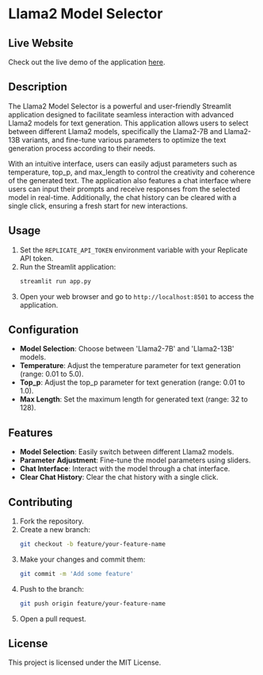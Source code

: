 # Llama2 Model Selector

## Live Website
Check out the live demo of the application [here]([http://your-live-website-link.com](https://basic-chatbot-wc855dddg3pc2dhdwywq2r.streamlit.app/)).


## Description
The Llama2 Model Selector is a powerful and user-friendly Streamlit application designed to facilitate seamless interaction with advanced Llama2 models for text generation. This application allows users to select between different Llama2 models, specifically the Llama2-7B and Llama2-13B variants, and fine-tune various parameters to optimize the text generation process according to their needs.

With an intuitive interface, users can easily adjust parameters such as temperature, top_p, and max_length to control the creativity and coherence of the generated text. The application also features a chat interface where users can input their prompts and receive responses from the selected model in real-time. Additionally, the chat history can be cleared with a single click, ensuring a fresh start for new interactions.


## Usage
1. Set the `REPLICATE_API_TOKEN` environment variable with your Replicate API token.
2. Run the Streamlit application:
    ```sh
    streamlit run app.py
    ```
3. Open your web browser and go to `http://localhost:8501` to access the application.

## Configuration
- **Model Selection**: Choose between 'Llama2-7B' and 'Llama2-13B' models.
- **Temperature**: Adjust the temperature parameter for text generation (range: 0.01 to 5.0).
- **Top_p**: Adjust the top_p parameter for text generation (range: 0.01 to 1.0).
- **Max Length**: Set the maximum length for generated text (range: 32 to 128).

## Features
- **Model Selection**: Easily switch between different Llama2 models.
- **Parameter Adjustment**: Fine-tune the model parameters using sliders.
- **Chat Interface**: Interact with the model through a chat interface.
- **Clear Chat History**: Clear the chat history with a single click.

## Contributing
1. Fork the repository.
2. Create a new branch:
    ```sh
    git checkout -b feature/your-feature-name
    ```
3. Make your changes and commit them:
    ```sh
    git commit -m 'Add some feature'
    ```
4. Push to the branch:
    ```sh
    git push origin feature/your-feature-name
    ```
5. Open a pull request.

## License
This project is licensed under the MIT License.
